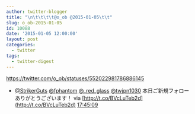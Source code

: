```yaml
---
author: twitter-blogger
title: "\n\t\t\t\t@o_ob @2015-01-05\t\t"
slug: o_ob-2015-01-05
id: 10088
date: '2015-01-05 12:00:00'
layout: post
categories:
  - twitter
tags:
  - twitter-digest
---
```


https://twitter.com/o_ob/statuses/552022981786886145  

*   [@StrikerGuts](https://twitter.com/StrikerGuts) [@fphantom](https://twitter.com/fphantom) [@_red_glass](https://twitter.com/_red_glass) [@twjpn1030](https://twitter.com/twjpn1030) 本日ご新規フォローありがとうございます！ via [http://t.co/BVcLuTeb2d](http://t.co/BVcLuTeb2d) [17:45:09](https://twitter.com/o_ob/statuses/552022981786886145)